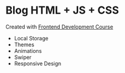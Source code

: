 # Blog HTML + JS + CSS
Created with <a href="https://www.youtube.com/watch?v=Aj7HLsJenVg">Frontend Development Course</a>

- Local Storage
- Themes
- Animations
- Swiper
- Responsive Design
